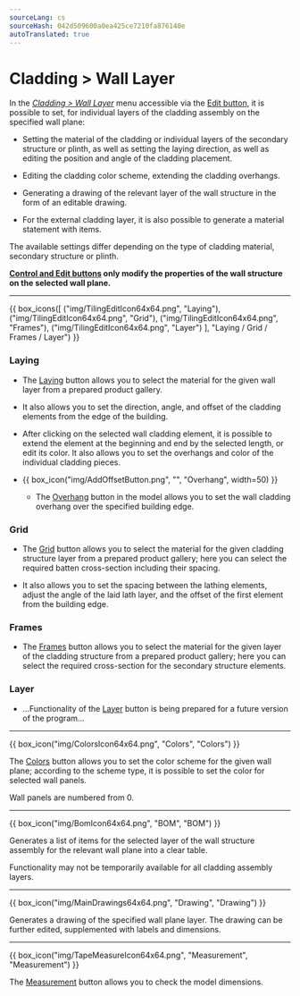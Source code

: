 ```yaml
---
sourceLang: cs
sourceHash: 042d509600a0ea425ce7210fa876140e
autoTranslated: true
---
```


# Cladding &gt; Wall Layer

<p>In the <u><i>Cladding &gt; Wall Layer</i></u> menu accessible via the <u>Edit button</u>, it is possible to set, for individual layers of the cladding assembly on the specified wall plane:</p>

<ul>
<li><p>Setting the material of the cladding or individual layers of the secondary structure or plinth, as well as setting the laying direction, as well as editing the position and angle of the cladding placement.</p></li>
<li><p>Editing the cladding color scheme, extending the cladding overhangs.</p></li> 
<li><p>Generating a drawing of the relevant layer of the wall structure in the form of an editable drawing.</p></li>
<li><p>For the external cladding layer, it is also possible to generate a material statement with items.</p></li>
</ul>

<p>
  The available settings differ depending on the type of cladding material, secondary structure or plinth.
</p>

<p>
  <b><u>Control and Edit buttons</u> only modify the properties of the wall structure on the selected wall plane.</b>
</p>

<hr class="main">

{{ box_icons([
  ("img/TilingEditIcon64x64.png", "Laying"),
  ("img/TilingEditIcon64x64.png", "Grid"),
  ("img/TilingEditIcon64x64.png", "Frames"),
  ("img/TilingEditIcon64x64.png", "Layer")
], "Laying / Grid / Frames / Layer") }}

<h3>Laying</h3>

<ul>
<li><p>
  The <u>Laying</u> button allows you to select the material for the given wall layer from a prepared product gallery.
  </p></li>
<li><p>It also allows you to set the direction, angle, and offset of the cladding elements from the edge of the building.
</p></li>

<li><p>
  After clicking on the selected wall cladding element, it is possible to extend the element at the beginning and end by the selected length, or edit its color.
  It also allows you to set the overhangs and color of the individual cladding pieces.
</p></li>

<li><p>
{{ box_icon("img/AddOffsetButton.png", "", "Overhang", width=50) }}
</p></li>

<ul><li><p>
  The <u>Overhang</u> button in the model allows you to set the wall cladding overhang over the specified building edge.
</p></li></ul>
</ul>

<h3>Grid</h3>

<ul>
<li><p>The <u>Grid</u> button allows you to select the material for the given cladding structure layer from a prepared product gallery; here you can select the required batten cross-section including their spacing.
</p></li>

<li><p>It also allows you to set the spacing between the lathing elements, adjust the angle of the laid lath layer, and the offset of the first element from the building edge.
</p></li>
</ul>

<h3>Frames</h3>

<ul>
<li><p>
  The <u>Frames</u> button allows you to select the material for the given layer of the cladding structure from a prepared product gallery; here you can select the required cross-section for the secondary structure elements.
  </p></li>
</ul>

<h3>Layer</h3>
<ul>
<li><p>
  ...Functionality of the <u>Layer</u> button is being prepared for a future version of the program...
</p></li>
</ul>

<hr class="main">

<p>
{{ box_icon("img/ColorsIcon64x64.png", "Colors", "Colors") }}
</p>
<p>The <u>Colors</u> button allows you to set the color scheme for the given wall plane; according to the scheme type, it is possible to set the color for selected wall panels.</p>
<p>Wall panels are numbered from 0.</p>

<hr class="main">

{{ box_icon("img/BomIcon64x64.png", "BOM", "BOM") }}

<p>
  Generates a list of items for the selected layer of the wall structure assembly for the relevant wall plane into a clear table.
</p>

<p>
Functionality may not be temporarily available for all cladding assembly layers.
</p>

<hr class="main">

{{ box_icon("img/MainDrawings64x64.png", "Drawing", "Drawing") }}

<p>
  Generates a drawing of the specified wall plane layer. The drawing can be further edited, supplemented with labels and dimensions.
</p>

<hr class="main">

{{ box_icon("img/TapeMeasureIcon64x64.png", "Measurement", "Measurement") }}

<p>
  The <u>Measurement</u> button allows you to check the model dimensions.
</p>